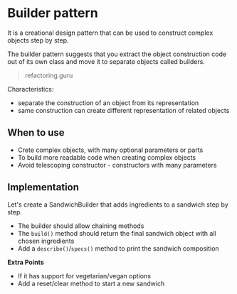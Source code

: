 # Builder pattern

It is a creational design pattern that can be used to construct complex objects
step by step.

The builder pattern suggests that you extract the object construction code out
of its own class and move it to separate objects called builders.
  >  refactoring.guru

Characteristics:
- separate the construction of an object from its representation
- same construction can create different representation of related objects

## When to use
- Crete complex objects, with many optional parameters or parts
- To build more readable code when creating complex objects
- Avoid telescoping constructor - constructors with many parameters

## Implementation
Let's create a SandwichBuilder that adds ingredients to a sandwich step by step.

- The builder should allow chaining methods
- The `build()` method should return the final sandwich object with all chosen ingredients
- Add a `describe()`/`specs()` method to print the sandwich composition

**Extra Points**
- If it has support for vegetarian/vegan options
- Add a reset/clear method to start a new sandwich

